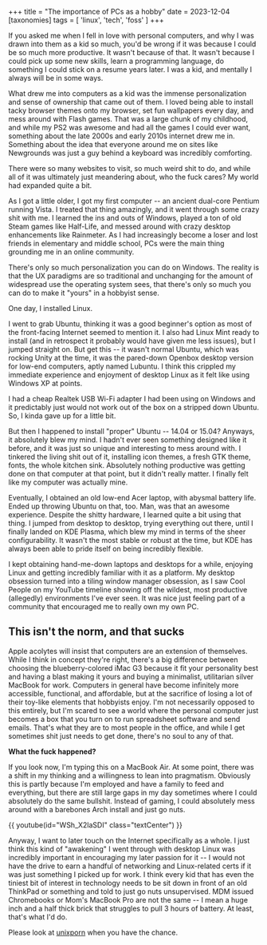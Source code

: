 +++
title = "The importance of PCs as a hobby"
date = 2023-12-04
[taxonomies]
tags = [ 'linux', 'tech', 'foss' ]
+++

If you asked me when I fell in love with personal computers, and why I was drawn into them as a kid so much, you'd be wrong if it was because I could be so much more productive. It wasn't because of that. It wasn't because I could pick up some new skills, learn a programming language, do something I could stick on a resume years later. I was a kid, and mentally I always will be in some ways.

What drew me into computers as a kid was the immense personalization and sense of ownership that came out of them. I loved being able to install tacky browser themes onto my browser, set fun wallpapers every day, and mess around with Flash games. That was a large chunk of my childhood, and while my PS2 was awesome and had all the games I could ever want, something about the late 2000s and early 2010s internet drew me in. Something about the idea that everyone around me on sites like Newgrounds was just a guy behind a keyboard was incredibly comforting.

There were so many websites to visit, so much weird shit to do, and while all of it was ultimately just meandering about, who the fuck cares? My world had expanded quite a bit.

As I got a little older, I got my first computer -- an ancient dual-core Pentium running Vista. I treated that thing amazingly, and it went through some crazy shit with me. I learned the ins and outs of Windows, played a ton of old Steam games like Half-Life, and messed around with crazy desktop enhancements like Rainmeter. As I had increasingly become a loser and lost friends in elementary and middle school, PCs were the main thing grounding me in an online community. 

There's only so much personalization you can do on Windows. The reality is that the UX paradigms are so traditional and unchanging for the amount of widespread use the operating system sees, that there's only so much you can do to make it "yours" in a hobbyist sense.

One day, I installed Linux.

I went to grab Ubuntu, thinking it was a good beginner's option as most of the front-facing Internet seemed to mention it. I also had Linux Mint ready to install (and in retrospect it probably would have given me less issues), but I jumped straight on. But get this -- it wasn't normal Ubuntu, which was rocking Unity at the time, it was the pared-down Openbox desktop version for low-end computers, aptly named Lubuntu. I think this crippled my immediate experience and enjoyment of desktop Linux as it felt like using Windows XP at points.

I had a cheap Realtek USB Wi-Fi adapter I had been using on Windows and it predictably just would not work out of the box on a stripped down Ubuntu. So, I kinda gave up for a little bit.

But then I happened to install "proper" Ubuntu -- 14.04 or 15.04? Anyways, it absolutely blew my mind. I hadn't ever seen something designed like it before, and it was just so unique and interesting to mess around with. I tinkered the living shit out of it, installing icon themes, a fresh GTK theme, fonts, the whole kitchen sink. Absolutely nothing productive was getting done on that computer at that point, but it didn't really matter. I finally felt like my computer was actually mine.

Eventually, I obtained an old low-end Acer laptop, with abysmal battery life. Ended up throwing Ubuntu on that, too. Man, was that an awesome experience. Despite the shitty hardware, I learned quite a bit using that thing. I jumped from desktop to desktop, trying everything out there, until I finally landed on KDE Plasma, which blew my mind in terms of the sheer configurability. It wasn't the most stable or robust at the time, but KDE has always been able to pride itself on being incredibly flexible. 

I kept obtaining hand-me-down laptops and desktops for a while, enjoying Linux and getting incredibly familiar with it as a platform. My desktop obsession turned into a tiling window manager obsession, as I saw Cool People on my YouTube timeline showing off the wildest, most productive (allegedly) environments I've ever seen. It was nice just feeling part of a community that encouraged me to really own my own PC. 

## This isn't the norm, and that sucks

Apple acolytes will insist that computers are an extension of themselves. While I think in concept they're right, there's a big difference between choosing the blueberry-colored iMac G3 because it fit your personality best and having a blast making it yours and buying a minimalist, utilitarian silver MacBook for work. Computers in general have become infinitely more accessible, functional, and affordable, but at the sacrifice of losing a lot of their toy-like elements that hobbyists enjoy. I'm not necessarily opposed to this entirely, but I'm scared to see a world where the personal computer just becomes a box that you turn on to run spreadsheet software and send emails. That's what they are to most people in the office, and while I get sometimes shit just needs to get done, there's no soul to any of that.



**What the fuck happened?**

If you look now, I'm typing this on a MacBook Air. At some point, there was a shift in my thinking and a willingness to lean into pragmatism. Obviously this is partly because I'm employed and have a family to feed and everything, but there are still large gaps in my day sometimes where I could absolutely do the same bullshit. Instead of gaming, I could absolutely mess around with a barebones Arch install and just go nuts. 

{{ youtube(id="WSh_X2laSDI" class="textCenter") }}


Anyway, I want to later touch on the Internet specifically as a whole. I just think this kind of "awakening" I went through with desktop Linux was incredibly important in encouraging my later passion for it -- I would not have the drive to earn a handful of networking and Linux-related certs if it was just something I picked up for work. I think every kid that has even the tiniest bit of interest in technology needs to be sit down in front of an old ThinkPad or something and told to just go nuts unsupervised. MDM issued Chromebooks or Mom's MacBook Pro are not the same -- I mean a huge inch and a half thick brick that struggles to pull 3 hours of battery. At least, that's what I'd do.

Please look at [unixporn](https://old.reddit.com/r/unixporn) when you have the chance.